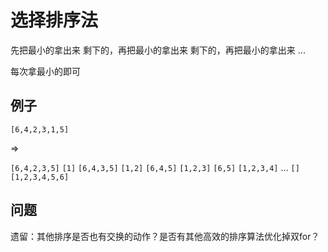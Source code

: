 # 选择排序法

先把最小的拿出来
剩下的，再把最小的拿出来
剩下的，再把最小的拿出来
...

每次拿最小的即可

## 例子

`[6,4,2,3,1,5]`

=>

`[6,4,2,3,5]`  `[1]`
`[6,4,3,5]`    `[1,2]`
`[6,4,5]`      `[1,2,3]`
`[6,5]`        `[1,2,3,4]`
...
`[]`           `[1,2,3,4,5,6]`

## 问题

遗留：其他排序是否也有交换的动作？是否有其他高效的排序算法优化掉双for？

